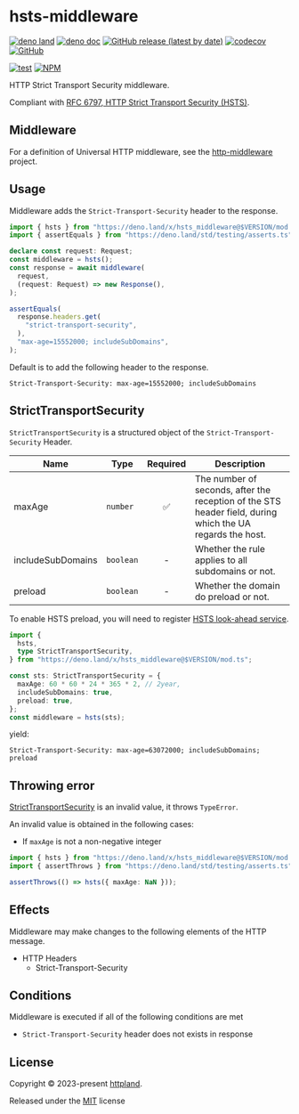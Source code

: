 # hsts-middleware

[![deno land](http://img.shields.io/badge/available%20on-deno.land/x-lightgrey.svg?logo=deno)](https://deno.land/x/hsts_middleware)
[![deno doc](https://doc.deno.land/badge.svg)](https://doc.deno.land/https/deno.land/x/hsts_middleware/mod.ts)
[![GitHub release (latest by date)](https://img.shields.io/github/v/release/httpland/hsts-middleware)](https://github.com/httpland/hsts-middleware/releases)
[![codecov](https://codecov.io/github/httpland/hsts-middleware/branch/main/graph/badge.svg?token=MNFZEQH8OK)](https://codecov.io/gh/httpland/hsts-middleware)
[![GitHub](https://img.shields.io/github/license/httpland/hsts-middleware)](https://github.com/httpland/hsts-middleware/blob/main/LICENSE)

[![test](https://github.com/httpland/hsts-middleware/actions/workflows/test.yaml/badge.svg)](https://github.com/httpland/hsts-middleware/actions/workflows/test.yaml)
[![NPM](https://nodei.co/npm/@httpland/hsts-middleware.png?mini=true)](https://nodei.co/npm/@httpland/hsts-middleware/)

HTTP Strict Transport Security middleware.

Compliant with
[RFC 6797, HTTP Strict Transport Security (HSTS)](https://www.rfc-editor.org/rfc/rfc6797).

## Middleware

For a definition of Universal HTTP middleware, see the
[http-middleware](https://github.com/httpland/http-middleware) project.

## Usage

Middleware adds the `Strict-Transport-Security` header to the response.

```ts
import { hsts } from "https://deno.land/x/hsts_middleware@$VERSION/mod.ts";
import { assertEquals } from "https://deno.land/std/testing/asserts.ts";

declare const request: Request;
const middleware = hsts();
const response = await middleware(
  request,
  (request: Request) => new Response(),
);

assertEquals(
  response.headers.get(
    "strict-transport-security",
  ),
  "max-age=15552000; includeSubDomains",
);
```

Default is to add the following header to the response.

```http
Strict-Transport-Security: max-age=15552000; includeSubDomains
```

## StrictTransportSecurity

`StrictTransportSecurity` is a structured object of the
`Strict-Transport-Security` Header.

| Name              | Type      |      Required      | Description                                                                                               |
| ----------------- | --------- | :----------------: | --------------------------------------------------------------------------------------------------------- |
| maxAge            | `number`  | :white_check_mark: | The number of seconds, after the reception of the STS header field, during which the UA regards the host. |
| includeSubDomains | `boolean` |         -          | Whether the rule applies to all subdomains or not.                                                        |
| preload           | `boolean` |         -          | Whether the domain do preload or not.                                                                     |

To enable HSTS preload, you will need to register
[HSTS look-ahead service](https://hstspreload.org/).

```ts
import {
  hsts,
  type StrictTransportSecurity,
} from "https://deno.land/x/hsts_middleware@$VERSION/mod.ts";

const sts: StrictTransportSecurity = {
  maxAge: 60 * 60 * 24 * 365 * 2, // 2year,
  includeSubDomains: true,
  preload: true,
};
const middleware = hsts(sts);
```

yield:

```http
Strict-Transport-Security: max-age=63072000; includeSubDomains; preload
```

## Throwing error

[StrictTransportSecurity](#stricttransportsecurity) is an invalid value, it
throws `TypeError`.

An invalid value is obtained in the following cases:

- If `maxAge` is not a non-negative integer

```ts
import { hsts } from "https://deno.land/x/hsts_middleware@$VERSION/mod.ts";
import { assertThrows } from "https://deno.land/std/testing/asserts.ts";

assertThrows(() => hsts({ maxAge: NaN }));
```

## Effects

Middleware may make changes to the following elements of the HTTP message.

- HTTP Headers
  - Strict-Transport-Security

## Conditions

Middleware is executed if all of the following conditions are met

- `Strict-Transport-Security` header does not exists in response

## License

Copyright © 2023-present [httpland](https://github.com/httpland).

Released under the [MIT](./LICENSE) license
